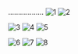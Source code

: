 ..................
 ![1](https://media.discordapp.net/attachments/677210289829183498/1231751058389205012/Untitled3746_20240422003632.png?ex=66381891&is=6625a391&hm=4c9fdcf416bcefa3dd2fdde486731ec160aabc7f38ba1f00a384bfbe58e86c93&) ![2](https://media.discordapp.net/attachments/677210289829183498/1231751066710839346/Untitled3746_20240422003655.png?ex=66381893&is=6625a393&hm=b42d2d4a76e8e1767ec7064667379a42bec94e60e844ac8693a63eb24542d764&)

![3](https://media.discordapp.net/attachments/677210289829183498/1231751090639339520/Untitled3746_20240422003747.png?ex=66381898&is=6625a398&hm=ffbeb764e30b8a910585993c49ae0160fef189aef923aff1e13ddddee829605c&) ![4](https://media.discordapp.net/attachments/677210289829183498/1231751084821975101/Untitled3746_20240422003734.png?ex=66381897&is=6625a397&hm=fe6930dbd2ffdc0a727fd886d09dcbfa65f950fd09cf8e8cd9584043a5dfdd14&) ![5](https://media.discordapp.net/attachments/677210289829183498/1231751096847040532/Untitled3746_20240422003800.png?ex=6638189a&is=6625a39a&hm=1f8778688827038892401e300e5c92118f663660c4cd6dc6bb7dfdada7bdbc58&)

![6](https://media.discordapp.net/attachments/677210289829183498/1231752788133023744/Untitled3746_20240422004511.png?ex=66381a2d&is=6625a52d&hm=d04a10931026f730349777269b334757a50867256aa501bcf7af3385cba9d99e&) ![7](https://media.discordapp.net/attachments/677210289829183498/1231752788371968000/Untitled3746_20240422004501.png?ex=6626f6ad&is=6625a52d&hm=e89361a32a00e79418b7fe24aa85bb487555d5227ea2feaf7b3ee9755746451d&) ![8](https://media.discordapp.net/attachments/677210289829183498/1231752787843350528/Untitled3746_20240422004538.png?ex=66381a2d&is=6625a52d&hm=5366f4161d478a6a069a7734e18e29f8bfaae9f5ffa97f663562263651c6d179&)
